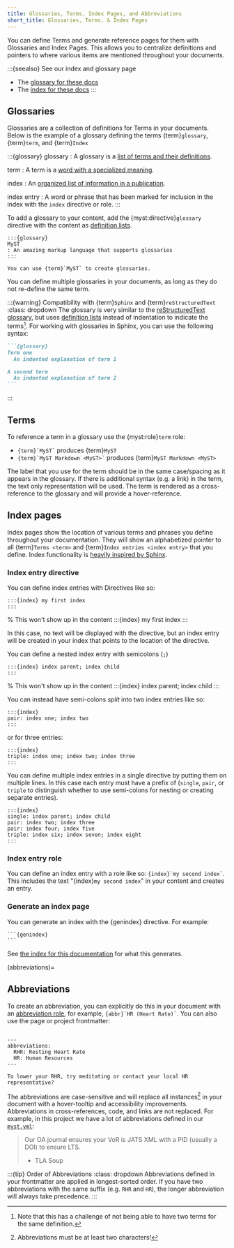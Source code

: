 ```yaml
---
title: Glossaries, Terms, Index Pages, and Abbreviations
short_title: Glossaries, Terms, & Index Pages
---
```


You can define Terms and generate reference pages for them with Glossaries and Index Pages. This allows you to centralize definitions and pointers to where various items are mentioned throughout your documents.

:::{seealso} See our index and glossary page
- The [glossary for these docs](#glossary-page)
- The [index for these docs](#index-page)
:::

## Glossaries

Glossaries are a collection of definitions for Terms in your documents.
Below is the example of a glossary defining the terms {term}`glossary`, {term}`term`, and {term}`Index`

:::{glossary}
glossary
: A glossary is a [list of terms and their definitions](https://en.wikipedia.org/wiki/Glossary).

term
: A term is a [word with a specialized meaning](https://en.wikipedia.org/wiki/Terminology).

index
: An [organized list of information in a publication](https://en.wikipedia.org/wiki/Index_(publishing)).

index entry
: A word or phrase that has been marked for inclusion in the index with the `index` directive or role.
:::

To add a glossary to your content, add the {myst:directive}`glossary` directive with the content as [definition lists](#definition-lists).

```{myst}
:::{glossary}
MyST
: An amazing markup language that supports glossaries
:::

You can use {term}`MyST` to create glossaries.
```

You can define multiple glossaries in your documents, as long as they do not re-define the same term.

:::{warning} Compatibility with {term}`Sphinx` and {term}`reStructuredText`
:class: dropdown
The glossary is very similar to the [reStructuredText glossary](https://www.sphinx-doc.org/en/master/usage/restructuredtext/directives.html#glossary), but uses [definition lists](#definition-lists) instead of indentation to indicate the terms[^drawback]. For working with glossaries in Sphinx, you can use the following syntax:

````markdown
```{glossary}
Term one
  An indented explanation of term 1

A second term
  An indented explanation of term 2
```
````

[^drawback]: Note that this has a challenge of not being able to have two terms for the same definition.

:::

## Terms

To reference a term in a glossary use the {myst:role}`term` role:

- `` {term}`MyST` `` produces {term}`MyST`
- `` {term}`MyST Markdown <MyST>` `` produces {term}`MyST Markdown <MyST>`

The label that you use for the term should be in the same case/spacing as it appears in the glossary. If there is additional syntax (e.g. a link) in the term, the text only representation will be used. The term is rendered as a cross-reference to the glossary and will provide a hover-reference.

## Index pages

Index pages show the location of various terms and phrases you define throughout your documentation.
They will show an alphabetized pointer to all {term}`Terms <term>` and {term}`Index entries <index entry>` that you define.
Index functionality is [heavily inspired by Sphinx](https://www.sphinx-doc.org/en/master/usage/restructuredtext/directives.html#index-generating-markup).

### Index entry directive

You can define index entries with Directives like so:

````
:::{index} my first index
:::
````

% This won't show up in the content
:::{index} my first index
:::

In this case, no text will be displayed with the directive, but an index entry will be created in your index that points to the location of the directive.

You can define a nested index entry with semicolons (`;`)

```
:::{index} index parent; index child
:::
```

% This won't show up in the content
:::{index} index parent; index child
:::

You can instead have semi-colons *split* into two index entries like so:

```
:::{index}
pair: index one; index two
:::
```

or for three entries:

```
:::{index}
triple: index one; index two; index three
:::
```

You can define multiple index entries in a single directive by putting them on multiple lines. In this case each entry must have a prefix of (`single`, `pair`, or `triple` to distinguish whether to use semi-colons for nesting or creating separate entries).

```
:::{index}
single: index parent; index child
pair: index two; index three
pair: index four; index five
triple: index six; index seven; index eight
:::
```

### Index entry role

You can define an index entry with a role like so: `` {index}`my second index` ``.
This includes the text "{index}`my second index`" in your content and creates an entry.

### Generate an index page

You can generate an index with the {genindex} directive.
For example:

````
```{genindex}
```
````

See [the index for this documentation](#index-page) for what this generates.

(abbreviations)=

## Abbreviations

To create an abbreviation, you can explicitly do this in your document with an [abbreviation role](#abbr-role), for example, `` {abbr}`HR (Heart Rate)` ``. You can also use the page or project frontmatter:

```{myst}

---
abbreviations:
  RHR: Resting Heart Rate
  HR: Human Resources
---

To lower your RHR, try meditating or contact your local HR representative?
```

The abbreviations are case-sensitive and will replace all instances[^1] in your document with a hover-tooltip and accessibility improvements. Abbreviations in cross-references, code, and links are not replaced. For example, in this project we have a lot of abbreviations defined in our [`myst.yml`](./myst.yml):

[^1]: Abbreviations must be at least two characters!

> Our OA journal ensures your VoR is JATS XML with a PID (usually a DOI) to ensure LTS.
>
> - TLA Soup

:::{tip} Order of Abbreviations
:class: dropdown
Abbreviations defined in your frontmatter are applied in longest-sorted order. If you have two abbreviations with the same suffix (e.g. `RHR` and `HR`), the longer abbreviation will always take precedence.
:::
